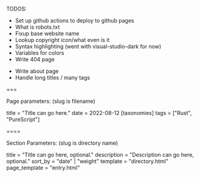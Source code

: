 TODOS:

- Set up github actions to deploy to github pages
- What is robots.txt
- Fixup base website name
- Lookup copyright icon/what even is it
- Syntax highlighting (went with visual-studio-dark for now)
- Variables for colors
- Write 404 page

* Write about page
* Handle long titles / many tags

===

Page parameters: (slug is filename)

title = "Title can go here."
date = 2022-08-12
[taxonomies]
tags = ["Rust", "PureScript"]

====

Section Parameters: (slug is directory name)

title = "Title can go here, optional."
description = "Description can go here, optional."
sort_by = "date" | "weight"
template = "directory.html"
page_template = "entry.html"
